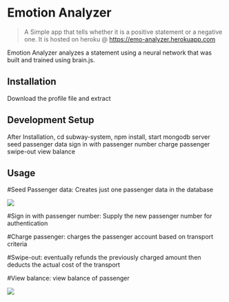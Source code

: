 # Emotion Analyzer
> A Simple app that tells whether it is a positive statement or a negative one. It is hosted on heroku @ https://emo-analyzer.herokuapp.com


Emotion Analyzer analyzes a statement using a neural network that was built and trained using brain.js. 


## Installation
Download the profile file and extract

## Development Setup
After Installation,
cd subway-system,
npm install,
start mongodb server
seed passenger data
sign in with passenger number
charge passenger
swipe-out
view balance


## Usage
#Seed Passenger data: 
Creates just one passenger data in the database

![](interface.PNG)

#Sign in with passenger number: 
Supply the new passenger number for authentication

#Charge passenger: 
charges the passenger account based on transport criteria

#Swipe-out: 
eventually refunds the previously charged amount then deducts the actual cost of the transport

#View balance: 
view balance of passenger


![](emotion.PNG)

